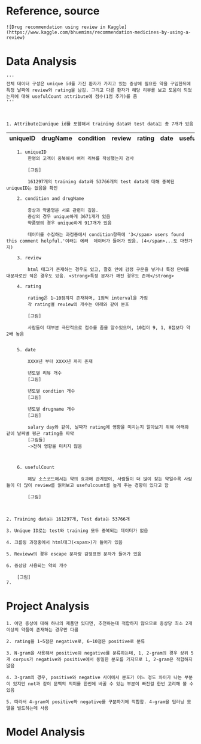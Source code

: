 # Reference, source
	![Drug recommendation using review in Kaggle](https://www.kaggle.com/bhuemims/recommendation-medicines-by-using-a-review)


# Data Analysis
	
	'''
	전체 데이터 구성은 unique id를 가진 환자가 가지고 있는 증상에 필요한 약을 구입한뒤에 특정 날짜에 review와 rating을 남김. 그리고 다른 환자가 해당 리뷰를 보고 도움이 되었는지에 대해 usefulCount attribute에 점수(1점 추가)를 줌
	'''



	1. Attribute는unique id를 포함해서 training data와 test data는 총 7개가 있음



| uniqueID | drugName | condition | review | rating | date | usefulCount |
| -------- | -------- | --------- | ------ | ------ | ---- | ----------- |
		
		



		1. uniqueID
			한명의 고객이 중복해서 여러 리뷰를 작성했는지 검사

			[그림]

			161297개의 training data와 53766개의 test data에 대해 중복된 uniqueID는 없음을 확인

		2. condition and drugName

			증상과 약품명은 서로 관련이 깊음. 
			증상의 경우 unique하게 3671개가 있음
			약품명의 경우 unique하게 917개가 있음

			데이터를 수집하는 과정중에서 condition항목에 '3</span> users found this comment helpful.'이라는 에러  데이터가 들어가 있음. (4</span>...도 마찬가지)

		3. review

			html 태그가 존재하는 경우도 있고, 괄호 안에 감정 구문을 넣거나 특정 단어를 대문자로만 적은 경우도 있음. <strong>특정 문자가 깨진 경우도 존재</strong>

		4. rating
		
			rating은 1~10점까지 존재하며, 1점씩 interval을 가짐
			각 rating별 review의 개수는 아래와 같이 분포
		
			[그림]
			
			사람들이 대부분 극단적으로 점수를 줌을 알수있으며, 10점이 9, 1, 8점보다 약 2배 높음
			
			
		5. date
		
			XXXX년 부터 XXXX년 까지 존재
			
			년도별 리뷰 개수 
			[그림]
			
			년도별 condtion 개수
			[그림]
			
			년도별 drugname 개수
			[그림]
			
			salary day와 같이, 날짜가 rating에 영향을 미치는지 알아보기 위해 아래와 같이 날짜별 평균 rating을 파악
			[그림들]
			->전혀 영향을 미치지 않음
			
			
		
		6. usefulCount
			
			해당 소스코드에서는 약의 효과에 관계없이, 사람들이 더 많이 찾는 약일수록 사람들이 더 많이 review를 읽어보고 usefulcount를 높게 주는 경향이 있다고 함
			
			[그림]



	2. Training data는 161297개, Test data는 53766개

	3. Unique ID로는 test와 training 모두 중복되는 데이터가 없음

	4. 크롤링 과정중에서 html태그(<span>)가 들어가 있음

	5. Revieww의 경우 escape 문자랑 감정표현 문자가 들어가 있음
 
 	6. 증상당 사용되는 약의 개수

		[그림]
	7. 

# Project Analysis

	1. 어떤 증상에 대해 하나의 제품만 있다면, 추천하는데 적합하지 않으므로 증상당 최소 2개 이상의 약품이 존재하는 경우만 다룸

	2. rating을 1~5점은 negative로, 6~10점은 positive로 분류
	
	3. N-gram을 사용해서 positive와 negative를 분류하는데, 1, 2-gram의 경우 상위 5개 corpus가 negative와 positive에서 동일한 분포를 가지므로 1, 2-gram은 적합하지 않음
	
	4. 3-gram의 경우, positive와 negative 사이에서 분포가 어느 정도 차이가 나는 부분이 있지만 not과 같이 문맥의 의미를 한번에 바꿀 수 있는 부분이 빠진걸 한번 고려해 볼 수 있음
	
	5. 따라서 4-gram이 positive와 negative를 구분하기에 적합함. 4-gram을 딥러닝 모델을 빌드하는데 사용
	
	
	

# Model Analysis
